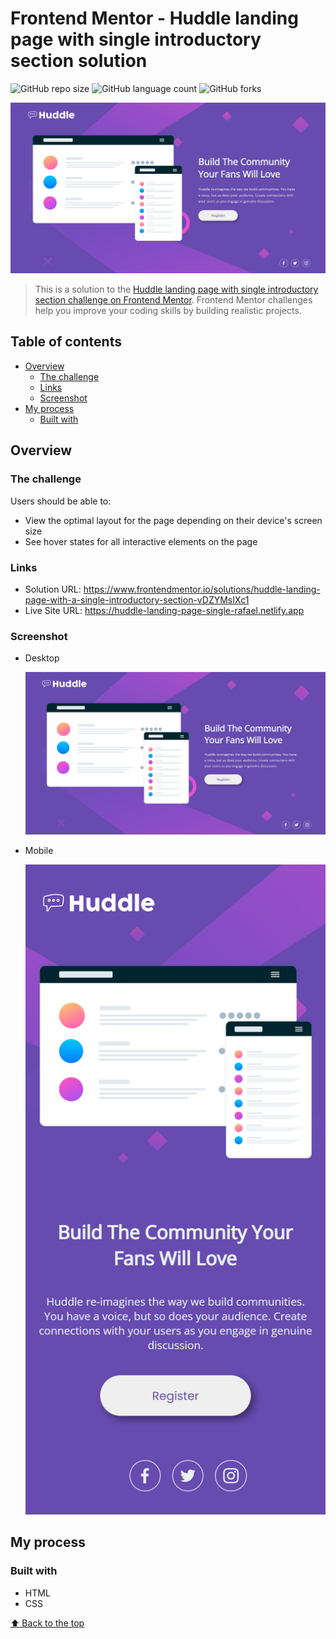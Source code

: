# Frontend Mentor - Huddle landing page with single introductory section solution

![GitHub repo size](https://img.shields.io/github/repo-size/RafaelHDSV/Huddle-landing-page-with-single-introductory-section?style=for-the-badge)
![GitHub language count](https://img.shields.io/github/languages/count/RafaelHDSV/Huddle-landing-page-with-single-introductory-section?style=for-the-badge)
![GitHub forks](https://img.shields.io/github/forks/RafaelHDSV/Huddle-landing-page-with-single-introductory-section?style=for-the-badge)

<img src="images/desktop.png" alt="desktop.png">

> This is a solution to the [Huddle landing page with single introductory section challenge on Frontend Mentor](https://www.frontendmentor.io/challenges/huddle-landing-page-with-a-single-introductory-section-B_2Wvxgi0). Frontend Mentor challenges help you improve your coding skills by building realistic projects. 

## Table of contents

- [Overview](#overview)
  - [The challenge](#the-challenge)
  - [Links](#links)
  - [Screenshot](#screenshot)
- [My process](#my-process)
  - [Built with](#built-with)

## Overview

### The challenge

Users should be able to:

- View the optimal layout for the page depending on their device's screen size
- See hover states for all interactive elements on the page

### Links

- Solution URL: https://www.frontendmentor.io/solutions/huddle-landing-page-with-a-single-introductory-section-vDZYMsIXc1
- Live Site URL: https://huddle-landing-page-single-rafael.netlify.app

### Screenshot

  - Desktop
  
    ![](images/desktop.png)
    
  - Mobile
    
    <img src="images/mobile.png" alt="bg.jpg" width="500px">

## My process

### Built with

- HTML
- CSS

[⬆ Back to the top](#frontend-mentor---huddle-landing-page-with-single-introductory-section-solution)<br>